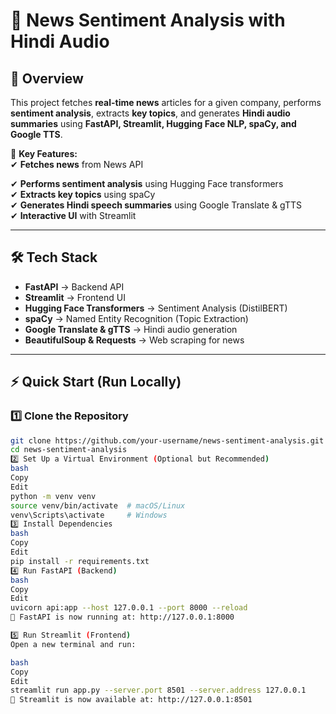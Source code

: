 # 📰 News Sentiment Analysis with Hindi Audio  

## 📌 Overview  
This project fetches **real-time news** articles for a given company, performs **sentiment analysis**, extracts **key topics**, and generates **Hindi audio summaries** using **FastAPI, Streamlit, Hugging Face NLP, spaCy, and Google TTS**.  

🚀 **Key Features:**  
✔ **Fetches news** from News API 

✔ **Performs sentiment analysis** using Hugging Face transformers  
✔ **Extracts key topics** using spaCy  
✔ **Generates Hindi speech summaries** using Google Translate & gTTS  
✔ **Interactive UI** with Streamlit  

---

## 🛠️ Tech Stack  
- **FastAPI** → Backend API  
- **Streamlit** → Frontend UI  
- **Hugging Face Transformers** → Sentiment Analysis (DistilBERT)  
- **spaCy** → Named Entity Recognition (Topic Extraction)  
- **Google Translate & gTTS** → Hindi audio generation  
- **BeautifulSoup & Requests** → Web scraping for news  

---

## ⚡ Quick Start (Run Locally)  

### **1️⃣ Clone the Repository**  
```bash
git clone https://github.com/your-username/news-sentiment-analysis.git
cd news-sentiment-analysis
2️⃣ Set Up a Virtual Environment (Optional but Recommended)
bash
Copy
Edit
python -m venv venv
source venv/bin/activate  # macOS/Linux
venv\Scripts\activate     # Windows
3️⃣ Install Dependencies
bash
Copy
Edit
pip install -r requirements.txt
4️⃣ Run FastAPI (Backend)
bash
Copy
Edit
uvicorn api:app --host 127.0.0.1 --port 8000 --reload
📌 FastAPI is now running at: http://127.0.0.1:8000

5️⃣ Run Streamlit (Frontend)
Open a new terminal and run:

bash
Copy
Edit
streamlit run app.py --server.port 8501 --server.address 127.0.0.1
📌 Streamlit is now available at: http://127.0.0.1:8501

